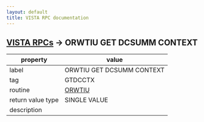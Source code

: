 ```yaml
---
layout: default
title: VISTA RPC documentation
---
```




## [VISTA RPCs](TableOfContent.md) &#8594; ORWTIU GET DCSUMM CONTEXT 

 property | value 
--- | --- 
 label | ORWTIU GET DCSUMM CONTEXT
 tag | GTDCCTX
 routine | [ORWTIU](http://code.osehra.org/dox/Routine_ORWTIU_source.html)
 return value type | SINGLE VALUE
 description | 